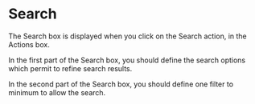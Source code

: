 <!--
parent: 'Manage Roles'
created_at: '2012-04-18 17:02:18'
updated_at: '2013-03-13 14:34:18'
authors:
    - 'Jérôme Bogaerts'
tags:
    - 'Manage Roles'
-->

Search
======

The Search box is displayed when you click on the Search action, in the Actions box.

In the first part of the Search box, you should define the search options which permit to refine search results.<br/>

In the second part of the Search box, you should define one filter to minimum to allow the search.


